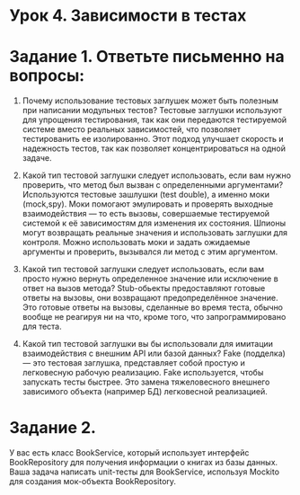 # Урок 4. Зависимости в тестах
# Задание 1. Ответьте письменно на вопросы:
1) Почему использование тестовых заглушек может быть полезным при написании модульных тестов?
Тестовые заглушки используют для упрощения тестирования, так как они передаются тестируемой системе вместо 
реальных зависимостей, что позволяет тестированить ее изолированно. 
Этот подход улучшает скорость и надежность тестов, так как позволяет концентрироваться на одной задаче.

2) Какой тип тестовой заглушки следует использовать, если вам нужно проверить, что метод был вызван 
с определенными аргументами?
Используются тестовые зашлушки (test double), а именно моки (mock,spy). 
Моки помогают эмулировать и проверять выходные взаимодействия — то есть вызовы, совершаемые тестируемой 
системой к её зависимостям для изменения их состояния. Шпионы могут возвращать реальные значения и 
использовать заглушки для контроля. Можно использовать моки и задать ожидаемые аргументы и проверить, 
вызывался ли метод с этим аргументом.

3) Какой тип тестовой заглушки следует использовать, если вам просто нужно вернуть определенное значение или 
исключение в ответ на вызов метода?
Stub-обьекты предоставляют готовые ответы на вызовы, они возвращают предопределённое значение. 
Это готовые ответы на вызовы, сделанные во время теста, обычно вообще не реагируя ни на что, 
кроме того, что запрограммировано для теста.

4) Какой тип тестовой заглушки вы бы использовали для имитации взаимодействия с внешним API или базой данных?
Fake (подделка) — это тестовая заглушка, представляет собой простую и легковесную рабочую реализацию. 
Fake используется, чтобы запускать тесты быстрее. Это замена тяжеловесного внешнего зависимого объекта (например БД)
легковесной реализацией.

# Задание 2.
У вас есть класс BookService, который использует интерфейс BookRepository для получения информации 
о книгах из базы данных. Ваша задача написать unit-тесты для BookService, используя Mockito для создания 
мок-объекта BookRepository.